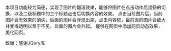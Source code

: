 本项目功能较为简便，实现了图片的翻滚效果，能够将图片在点击动作后流畅的切换，以及二级标题中的三个标题点击后切换内容的效果。
点击当前图片后，当前图片会有效果的消失，后面的图片会浮现出来，点击内容框，最前面的图片会放大并变得透明以至于不见，后面的图片会升起。
能够在网页中添加网页动态效果，美化网页。



致谢：感谢JQury库
